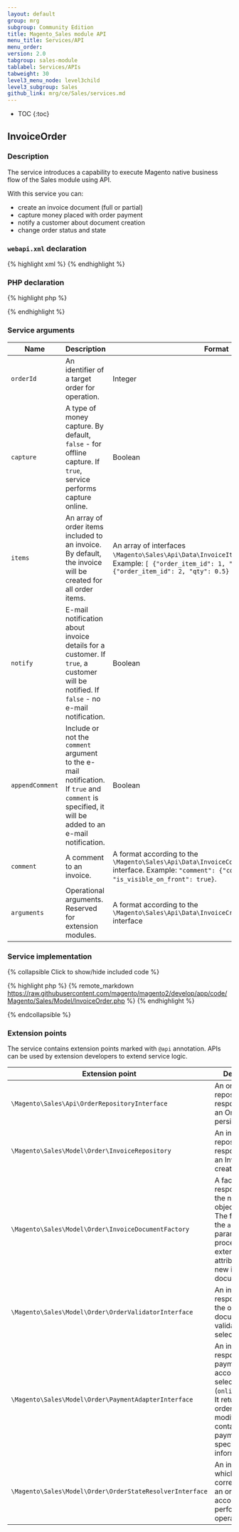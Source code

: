 ```yaml
---
layout: default
group: mrg
subgroup: Community Edition
title: Magento_Sales module API
menu_title: Services/API
menu_order:
version: 2.0
tabgroup: sales-module
tablabel: Services/APIs
tabweight: 30
level3_menu_node: level3child
level3_subgroup: Sales
github_link: mrg/ce/Sales/services.md
---
```


* TOC
{:toc}

## InvoiceOrder

### Description

The service introduces a capability to execute Magento native business flow of the Sales module using API.

With this service you can:

- create an invoice document (full or partial)
- capture money placed with order payment
- notify a customer about document creation
- change order status and state

### `webapi.xml` declaration

{% highlight xml %}
<route url="/V1/order/:orderId/invoice" method="POST">
    <service class="Magento\Sales\Api\InvoiceOrderInterface" method="execute"/>
    <resources>
        <resource ref="Magento_Sales::sales" />
    </resources>
</route>
{% endhighlight %}

### PHP declaration

{% highlight php %}

<?php

/**
 * @param int $orderId
 * @param bool|false $capture
 * @param \Magento\Sales\Api\Data\InvoiceItemCreationInterface[] $items
 * @param bool|false $notify
 * @param bool|false $appendComment
 * @param Data\InvoiceCommentCreationInterface|null $comment
 * @param Data\InvoiceCreationArgumentsInterface|null $arguments
 * @return int
 */
public function execute(
    $orderId,
    $capture = false,
    array $items = [],
    $notify = false,
    $appendComment = false,
    \Magento\Sales\Api\Data\InvoiceCommentCreationInterface $comment = null,
    \Magento\Sales\Api\Data\InvoiceCreationArgumentsInterface $arguments = null
);

?>

{% endhighlight %}

### Service arguments

|Name | Description | Format | Required/Optional
|---|---|---|---
|`orderId`|	An identifier of a target order for operation. |	Integer |	Required
|`capture`| A type of money capture. By default, `false` - for offline capture. If `true`, service performs capture online.  | Boolean | Optional. **IMPORTANT: If you want to capture money in Magento, set `true`.**
|`items`|	An array of order items included to an invoice. By default, the invoice will be created for all order items. | An array of interfaces `\Magento\Sales\Api\Data\InvoiceItemCreationInterface`. Example: `[ {"order_item_id": 1, "qty": 2}, {"order_item_id": 2, "qty": 0.5} ]` |	Optional. This argument is required, when invoice must contain particular order items, not all of them.
|`notify`| E-mail notification about invoice details for a customer. If `true`, a customer will be notified. If `false` - no e-mail notification. | Boolean|	Optional
|`appendComment`|	Include or not the `comment` argument to the e-mail notification. If `true` and `comment` is specified, it will be added to an e-mail notification.|	Boolean|	Optional
|`comment`|	A comment to an invoice.|	A format according to the `\Magento\Sales\Api\Data\InvoiceCommentCreationInterface` interface. Example: `"comment": {"comment": "test_invoice", "is_visible_on_front": true}`.|	Optional
|`arguments`|	Operational arguments. Reserved for extension modules.|	A format according to the `\Magento\Sales\Api\Data\InvoiceCreationArgumentsInterface` interface |	Optional

### Service implementation

{% collapsible Click to show/hide included code %}

{% highlight php %}
{% remote_markdown https://raw.githubusercontent.com/magento/magento2/develop/app/code/Magento/Sales/Model/InvoiceOrder.php %}
{% endhighlight %}

{% endcollapsible %}

### Extension points

The service contains extension points marked with `@api` annotation. APIs can be used by extension developers to extend service logic.

|Extension point | Description |
|---|---
|`\Magento\Sales\Api\OrderRepositoryInterface`| An order repository responsible for an Order entity persistence.|
|`\Magento\Sales\Model\Order\InvoiceRepository`| An invoice repository responsible for an Invoice creation.|
|`\Magento\Sales\Model\Order\InvoiceDocumentFactory`|	A factory responsible for the new invoice object creation. The factory uses the `arguments` parameter to process extension attributes of a new invoice document.|
|`\Magento\Sales\Model\Order\OrderValidatorInterface`| An interface responsible for the order document validation with selected rules.|
|`\Magento\Sales\Model\Order\PaymentAdapterInterface`| An interface responsible for a payment according to a selected option (`online`/`offline`). It returns an order with modified state containing payment specific information.|
|`\Magento\Sales\Model\Order\OrderStateResolverInterface`| An interface which provides a correct state of an order according to performed operation.|
